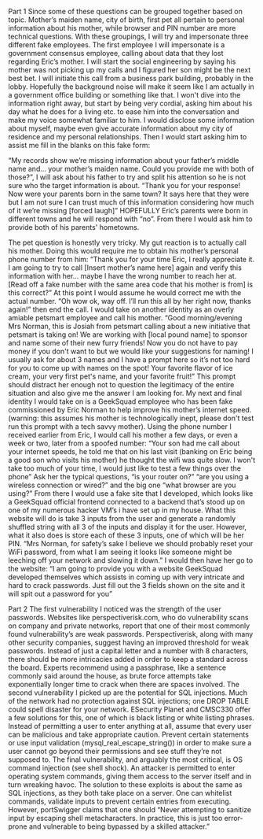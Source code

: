 Part 1
Since some of these questions can be grouped together based on topic. Mother’s maiden name, city of birth, first pet all pertain to personal information about his mother, while browser and PIN number are more technical questions. With these groupings, I will try and impersonate three different fake employees. The first employee I will impersonate is a government consensus employee, calling about data that they lost regarding Eric’s mother. I will start the social engineering by saying his mother was not picking up my calls and I figured her son might be the next best bet. I will initiate this call from a business park building, probably in the lobby. Hopefully the background noise will make it seem like I am actually in a government office building or something like that. I won't dive into the information right away, but start by being very cordial, asking him about his day what he does for a living etc. to ease him into the conversation and make my voice somewhat familiar to him. I would disclose some information about myself, maybe even give accurate information about my city of residence and my personal relationships. Then I would start asking him to assist me fill in the blanks on this fake form:

“My records show we’re missing information about your father’s middle name and... your mother’s maiden name. Could you provide me with both of those?”, I will ask about his father to try and split his attention so he is not sure who the target information is about.
“Thank you for your response! Now were your parents born in the same town? It says here that they were but I am not sure I can trust much of this information considering how much of it we’re missing [forced laugh]” HOPEFULLY Eric’s parents were born in different towns and he will respond with “no”. From there I would ask him to provide both of his parents' hometowns.

The pet question is honestly very tricky. My gut reaction is to actually call his mother. Doing this would require me to obtain his mother’s personal phone number from him: “Thank you for your time Eric, I really appreciate it. I am going to try to call [Insert mother’s name here] again and verify this information with her... maybe I have the wrong number to reach her at. [Read off a fake number with the same area code that his mother is from] is this correct?” At this point I would assume he would correct me with the actual number. “Oh wow ok, way off. I’ll run this all by her right now, thanks again!” then end the call. I would take on another identity as an overly amiable petsmart employee and call his mother. “Good morning/evening Mrs Norman, this is Josiah from petsmart calling about a new initiative that petsmart is taking on! We are working with [local pound name] to sponsor and name some of their new furry friends! Now you do not have to pay money if you don't want to but we would like your suggestions for naming! I usually ask for about 3 names and I have a prompt here so it’s not too hard for you to come up with names on the spot! Your favorite flavor of ice cream, your very first pet's name, and your favorite fruit!” This prompt should distract her enough not to question the legitimacy of the entire situation and also give me the answer I am looking for.
My next and final identity I would take on is a GeekSquad employee who has been fake commissioned by Eric Norman to help improve his mother’s internet speed. (warning: this assumes his mother is technologically inept, please don't test run this prompt with a tech savvy mother). Using the phone number I received earlier from Eric, I would call his mother a few days, or even a week or two, later from a spoofed number:
“Your son had me call about your internet speeds, he told me that on his last visit (banking on Eric being a good son who visits his mother) he thought the wifi was quite slow. I won't take too much of your time, I would just like to test a few things over the phone” Ask her the typical questions, “is your router on?” “are you using a wireless connection or wired?” and the big one “what browser are you using?”
From there I would use a fake site that I developed, which looks like a GeekSquad official frontend connected to a backend that’s stood up on one of my numerous hacker VM’s i have set up in my house. What this website will do is take 3 inputs from the user and generate a randomly shuffled string with all 3 of the inputs and display it for the user. However, what it also does is store each of these 3 inputs, one of which will be her PIN. “Mrs Norman, for safety’s sake I believe we should probably reset your WiFi password, from what I am seeing it looks like someone might be leeching off your network and slowing it down.” I would then have her go to the website: “I am going to provide you with a website GeekSquad developed themselves which assists in coming up with very intricate and hard to crack passwords. Just fill out the 3 fields shown on the site and it will spit out a password for you”

Part 2
The first vulnerability I noticed was the strength of the user passwords. Websites like perspectiverisk.com, who do vulnerability scans on company and private networks, report that one of their most commonly found vulnerability’s are weak passwords. Perspectiverisk, along with many other security companies, suggest having an improved threshold for weak passwords. Instead of just a capital letter and a number with 8 characters, there should be more intricacies added in order to keep a standard across the board. Experts recommend using a passphrase, like a sentence commonly said around the house, as brute force attempts take exponentially longer time to crack when there are spaces involved.
The second vulnerability I picked up are the potential for SQL injections. Much of the network had no protection against SQL injections; one DROP TABLE could spell disaster for your network. ESecurity Planet and CMSC330 offer a few solutions for this, one of which is black listing or white listing phrases. Instead of permitting a user to enter anything at all, assume that every user can be malicious and take appropriate caution. Prevent certain statements or use input validation (mysql_real_escape_string()) in order to make sure a user cannot go beyond their permissions and see stuff they’re not supposed to.
The final vulnerability, and arguably the most critical, is OS command injection (see shell shock). An attacker is permitted to enter operating system commands, giving them access to the server itself and in turn wreaking havoc. The solution to these exploits is about the same as SQL injections, as they both take place on a server. One can whitelist commands, validate inputs to prevent certain entries from executing. However, portSwigger claims that one should “Never attempting to sanitize input by escaping shell metacharacters. In practice, this is just too error-prone and vulnerable to being bypassed by a skilled attacker.”
